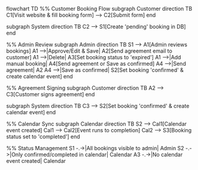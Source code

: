 flowchart TD
  %% Customer Booking Flow
  subgraph Customer
    direction TB
    C1[Visit website & fill booking form] --> C2[Submit form]
  end

  subgraph System
    direction TB
    C2 --> S1[Create 'pending' booking in DB]
  end

  %% Admin Review
  subgraph Admin
    direction TB
    S1 --> A1[Admin reviews bookings]
    A1 -->|Approve/Edit & Save| A2[Send agreement email to customer]
    A1 -->|Delete| A3[Set booking status to 'expired']
    A1 -->|Add manual booking| A4[Send agreement or Save as confirmed]
    A4 -->|Send agreement| A2
    A4 -->|Save as confirmed| S2[Set booking 'confirmed' & create calendar event]
  end

  %% Agreement Signing
  subgraph Customer
    direction TB
    A2 --> C3[Customer signs agreement]
  end

  subgraph System
    direction TB
    C3 --> S2[Set booking 'confirmed' & create calendar event]
  end

  %% Calendar Sync
  subgraph Calendar
    direction TB
    S2 --> Cal1[Calendar event created]
    Cal1 --> Cal2[Event runs to completion]
    Cal2 --> S3[Booking status set to 'completed']
  end

  %% Status Management
  S1 -.->|All bookings visible to admin| Admin
  S2 -.->|Only confirmed/completed in calendar| Calendar
  A3 -.->|No calendar event created| Calendar
